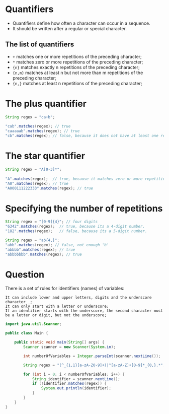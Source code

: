 # Quantifiers

* Quantifiers define how often a character can occur in a sequence.
* It should be written after a regular or special character.

## The list of quantifiers

* `+` matches one or more repetitions of the preceding character;
* `*` matches zero or more repetitions of the preceding character;
* `{n}` matches exactly n repetitions of the preceding character;
* `{n,m}` matches at least n but not more than m repetitions of the preceding character;
* `{n,}` matches at least n repetitions of the preceding character;

# The plus quantifier

```java
String regex = "ca+b";
 
"cab".matches(regex); // true
"caaaaab".matches(regex); // true
"cb".matches(regex); // false, because it does not have at least one repetition of 'a'
```

# The star quantifier

```java
String regex = "A[0-3]*";
 
"A".matches(regex);  // true, because it matches zero or more repetitions
"A0".matches(regex); // true
"A000111222333".matches(regex); // true
```

# Specifying the number of repetitions

```java
String regex = "[0-9]{4}"; // four digits
"6342".matches(regex);  // true, because its a 4-digit number.
"182".matches(regex);   // false, because its a 5-digit number.

String regex = "ab{4,}";
"abb".matches(regex); // false, not enough 'b'
"abbbb".matches(regex); // true
"abbbbbbb".matches(regex); // true
```
# Question
There is a set of rules for identifiers (names) of variables:

    It can include lower and upper letters, digits and the underscore character _;
    It can only start with a letter or underscore;
    If an identifier starts with the underscore, the second character must be a letter or digit, but not the underscore;

```java
import java.util.Scanner;

public class Main {

    public static void main(String[] args) {
        Scanner scanner = new Scanner(System.in);

        int numberOfVariables = Integer.parseInt(scanner.nextLine());

        String regex = "(^_{1,1}[a-zA-Z0-9]+)|^[a-zA-Z]+[0-9]*_{0,}.*";

        for (int i = 0; i < numberOfVariables; i++) {
            String identifier = scanner.nextLine();
            if (!identifier.matches(regex)) {
                System.out.println(identifier);
            }
        }
    }
}

```
